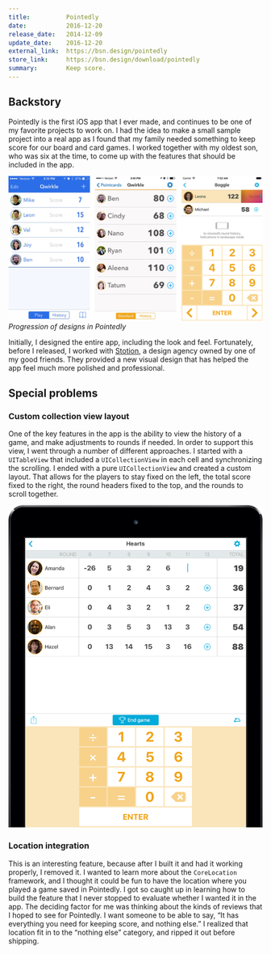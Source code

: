 ```yaml
---
title:          Pointedly
date:           2016-12-20
release_date:   2014-12-09
update_date:    2016-12-20
external_link:  https://bsn.design/pointedly
store_link:     https://bsn.design/download/pointedly
summary:        Keep score.
---
```


## Backstory
Pointedly is the first iOS app that I ever made, and continues to be one of my favorite projects to work on. I had the idea to make a small sample project into a real app as I found that my family needed something to keep score for our board and card games. I worked together with my oldest son, who was six at the time, to come up with the features that should be included in the app.

![Pointedly designs](/assets/images/apps/pointedly/Pointedly-design-progression.png)
_Progression of designs in Pointedly_

Initially, I designed the entire app, including the look and feel. Fortunately, before I released, I worked with [Stotion](http://stotion.com), a design agency owned by one of my good friends. They provided a new visual design that has helped the app feel much more polished and professional.


## Special problems

### Custom collection view layout
One of the key features in the app is the ability to view the history of a game, and make adjustments to rounds if needed. In order to support this view, I went through a number of different approaches. I started with a `UITableView` that included a `UICollectionView` in each cell and synchronizing the scrolling. I ended with a pure `UICollectionView` and created a custom layout. That allows for the players to stay fixed on the left, the total score fixed to the right, the round headers fixed to the top, and the rounds to scroll together.

![Pointedly history view](/assets/images/apps/pointedly/pointedly-history-view.png)

### Location integration
This is an interesting feature, because after I built it and had it working properly, I removed it. I wanted to learn more about the `CoreLocation` framework, and I thought it could be fun to have the location where you played a game saved in Pointedly. I got so caught up in learning how to build the feature that I never stopped to evaluate whether I wanted it in the app. The deciding factor for me was thinking about the kinds of reviews that I hoped to see for Pointedly. I want someone to be able to say, “It has everything you need for keeping score, and nothing else.” I realized that location fit in to the “nothing else” category, and ripped it out before shipping.

